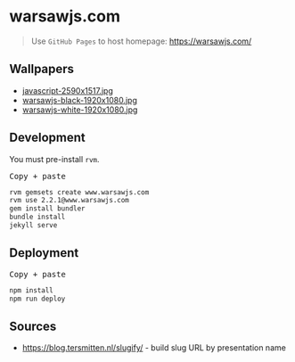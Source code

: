 # warsawjs.com

> Use `GitHub Pages` to host homepage: https://warsawjs.com/

## Wallpapers

* [javascript-2590x1517.jpg](https://warsawjs.com/assets/wallpapers/javascript-2590x1517.jpg)
* [warsawjs-black-1920x1080.jpg](https://warsawjs.com/assets/wallpapers/warsawjs-black-1920x1080.jpg)
* [warsawjs-white-1920x1080.jpg](https://warsawjs.com/assets/wallpapers/warsawjs-white-1920x1080.jpg)

## Development

You must pre-install `rvm`.

<kbd>Copy + paste</kbd>

```bash
rvm gemsets create www.warsawjs.com
rvm use 2.2.1@www.warsawjs.com
gem install bundler
bundle install
jekyll serve
```

## Deployment

<kbd>Copy + paste</kbd>

```bash
npm install
npm run deploy
```

## Sources

* https://blog.tersmitten.nl/slugify/ - build slug URL by presentation name
